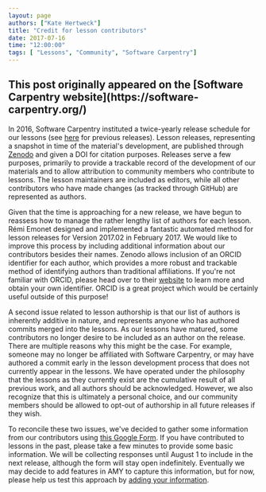 ```yaml
---
layout: page
authors: ["Kate Hertweck"]
title: "Credit for lesson contributors"
date: 2017-07-16
time: "12:00:00"
tags: [ "Lessons", "Community", "Software Carpentry"]
---
```


<h2>This post originally appeared on the [Software Carpentry website](https://software-carpentry.org/)</h2>

In 2016, Software Carpentry instituted a twice-yearly release schedule for our lessons 
(see [here](https://software-carpentry.org/lessons/previous/) for previous releases). 
Lesson releases, representing a snapshot in time of the material's development, are 
published through [Zenodo](https://zenodo.org) 
and given a DOI for citation purposes. Releases serve a few 
purposes, primarily to provide a trackable record of the development of our materials and 
to allow attribution to community members who contribute to lessons. The lesson 
maintainers are included as editors, while all other contributors who have made changes 
(as tracked through GitHub) are represented as authors. 

Given that the time is approaching for a new release, we have begun to reassess how to 
manage the rather lengthy list of authors for each lesson. Rémi Emonet designed and 
implemented a fantastic automated method for lesson releases for Version 2017.02 in 
February 2017. We would like to improve this process by including additional information 
about our contributors besides their names. Zenodo allows inclusion of an ORCID 
identifier for each author, which provides a more robust and trackable method of 
identifying authors than traditional affiliations. If you're not familiar with ORCID, 
please head over to their [website](https://orcid.org) to learn more and obtain your own 
identifier. ORCID is a great project which would be certainly useful outside of this 
purpose!

A second issue related to lesson authorship is that our list of authors is inherently 
additive in nature, and represents anyone who has authored commits merged into the 
lessons. As our lessons have matured, some contributors no longer desire to be included as 
an author on the release. There are multiple reasons why this might be the case. For 
example, someone may no longer be affiliated with Software Carpentry, or may have authored 
a commit early in the lesson development process that does not currently appear in the 
lessons. We have operated under the philosophy that the lessons as they currently exist 
are the cumulative result of all previous work, and all authors should be  acknowledged. 
However, we also recognize that this is ultimately a personal choice, and our community 
members should be allowed to opt-out of authorship in all future releases if they wish.

To reconcile these two issues, we've decided to gather some information from our 
contributors using [this Google Form](https://goo.gl/forms/xfx2DIDpkf5Z8DeH3). If you have 
contributed to lessons in the past, please take a few minutes to provide some basic 
information. We will be collecting responses until August 1 to include in the next 
release, although the form will stay open indefinitely. Eventually we may decide to add 
features in AMY to capture this information, but for now, 
please help us test this approach by [adding your 
information](https://goo.gl/forms/xfx2DIDpkf5Z8DeH3). 
